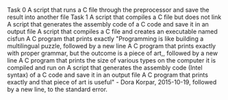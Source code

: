 Task 0
  A script that runs a C file through the preprocessor and save the result into another file
Task 1
  A script that compiles a C file but does not link
A script that generates the assembly code of a C code and save it in an output file
A script that compiles a C file and creates an executable named cisfun
A C program that prints exactly "Programming is like building a multilingual puzzle, followed by a new line
A C program that prints exactly with proper grammar, but the outcome is a piece of art,, followed by a new line
A C program that prints the size of various types on the computer it is compiled and run on
A script that generates the assembly code (Intel syntax) of a C code and save it in an output file
A C program that prints exactly and that piece of art is useful" - Dora Korpar, 2015-10-19, followed by a new line, to the standard error.
